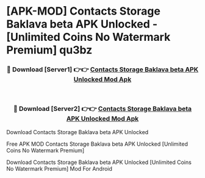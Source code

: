 # [APK-MOD] Contacts Storage Baklava beta APK Unlocked - [Unlimited Coins No Watermark Premium] qu3bz



<div align="center">
<h3>🔴 Download [Server1] 👉👉 <a href="https://momento.my/?title=Contacts_Storage_Baklava_beta_APK_Unlocked">Contacts Storage Baklava beta APK Unlocked Mod Apk</a></h3><br>

<h3>🔴 Download [Server2] 👉👉 <a href="https://momento.my/?title=Contacts_Storage_Baklava_beta_APK_Unlocked">Contacts Storage Baklava beta APK Unlocked Mod Apk</a></h3>
</div>



Download Contacts Storage Baklava beta APK Unlocked 

Free APK MOD Contacts Storage Baklava beta APK Unlocked [Unlimited Coins No Watermark Premium]

Download Contacts Storage Baklava beta APK Unlocked [Unlimited Coins No Watermark Premium] Mod For Android
